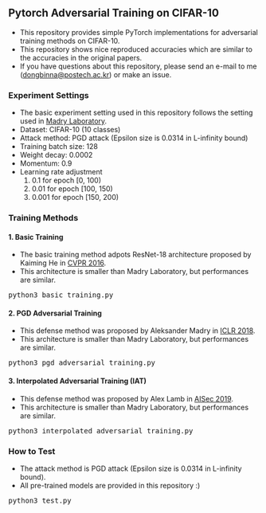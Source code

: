 ## Pytorch Adversarial Training on CIFAR-10

* This repository provides simple PyTorch implementations for adversarial training methods on CIFAR-10.
* This repository shows nice reproduced accuracies which are similar to the accuracies in the original papers.
* If you have questions about this repository, please send an e-mail to me (dongbinna@postech.ac.kr) or make an issue.

### Experiment Settings

* The basic experiment setting used in this repository follows the setting used in [Madry Laboratory](https://github.com/MadryLab/cifar10_challenge).
* Dataset: CIFAR-10 (10 classes)
* Attack method: PGD attack (Epsilon size is 0.0314 in L-infinity bound)
* Training batch size: 128
* Weight decay: 0.0002
* Momentum: 0.9
* Learning rate adjustment
  1) 0.1 for epoch [0, 100)
  2) 0.01 for epoch [100, 150)
  3) 0.001 for epoch [150, 200)

### Training Methods

#### 1. Basic Training

* The basic training method adpots ResNet-18 architecture proposed by Kaiming He in [CVPR 2016](https://arxiv.org/pdf/1512.03385.pdf).
* This architecture is smaller than Madry Laboratory, but performances are similar.
<pre>
python3 basic_training.py
</pre>

#### 2. PGD Adversarial Training

* This defense method was proposed by Aleksander Madry in [ICLR 2018](https://arxiv.org/pdf/1706.06083.pdf).
* This architecture is smaller than Madry Laboratory, but performances are similar.
<pre>
python3 pgd_adversarial_training.py
</pre>

#### 3. Interpolated Adversarial Training (IAT)

* This defense method was proposed by Alex Lamb in [AISec 2019](https://arxiv.org/pdf/1906.06784.pdf).
* This architecture is smaller than Madry Laboratory, but performances are similar.
<pre>
python3 interpolated_adversarial_training.py
</pre>

### How to Test

* The attack method is PGD attack (Epsilon size is 0.0314 in L-infinity bound).
* All pre-trained models are provided in this repository :)
<pre>
python3 test.py
</pre>
